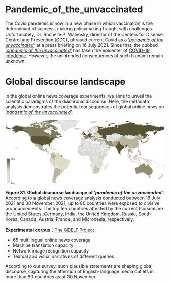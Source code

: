 # Pandemic_of_the_unvaccinated

The Covid pandemic is now in a new phase in which vaccination is the determinant of success, making policymaking fraught with challenges. Unfortunately, Dr. Rochelle P. Walensky, director of the Centers for Disease Control and Prevention (CDC), phrased current Covid as a [‘_pandemic of the unvaccinated_’](https://www.whitehouse.gov/briefing-room/press-briefings/2021/07/16/press-briefing-by-white-house-covid-19-response-team-and-public-health-officials-45/) at a press briefing on 16 July 2021. Since that, the dubbed [‘_pandemic of the unvaccinated_’](https://www.whitehouse.gov/briefing-room/press-briefings/2021/07/16/press-briefing-by-white-house-covid-19-response-team-and-public-health-officials-45/) has taken the epicenter of [COVID-19 infodemic](https://www.who.int/docs/default-source/coronaviruse/situation-reports/20200202-sitrep-13-ncov-v3.pdf). However, the unintended consequences of such tsunami remain unknown. 

# Global discourse landscape
In the global online news coverage experiments, we aims to unveil the scientific paradigms of the diachronic discourse. Here, the metadata analysis demonstrates the potential consequences of global online news on [‘_pandemic of the unvaccinated_’](https://www.whitehouse.gov/briefing-room/press-briefings/2021/07/16/press-briefing-by-white-house-covid-19-response-team-and-public-health-officials-45/).

![image](https://github.com/Computational-social-science/Pandemic_of_the_unvaccinated/blob/main/Global%20discourse%20landscape.png)

**Figure S1. Global discourse landscape of ‘_pandemic of the unvaccinated_’**. According to a global news coverage analysis conducted between 16 July 2021 and 30 November 2021, up to 80 countries were exposed to divisive pronouncements. The top ten countries affected by the current tsunami are the United States, Germany, India, the United Kingdom, Russia, South Korea, Canada, Austria, France, and Micronesia, respectively.

**Experimental corpus**：[The GDELT Project](https://www.gdeltproject.org/)
* 65 multilingual online news coverage
* Machine translation capacity
* Network image recognition capacity
* Textual and visual narratives of different queries

According to our survey, such plausible statements are shaping global discourse, capturing the attention of English-language media outlets in more than 80 countries as of 30 November.
